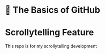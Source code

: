# :wave: The Basics of GitHub 

# Scrollytelling Feature 
This repo is for my scrollytelling development 
